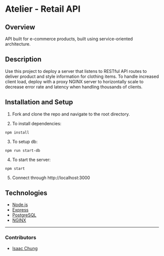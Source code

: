 # Atelier - Retail API

## Overview
API built for e-commerce products, built using service-oriented architecture.

## Description
Use this project to deploy a server that listens to RESTful API routes to deliver product and style information for clothing items. To handle increased client load, deploy with a proxy NGINX server to horizontally scale to decrease error rate and latency when handling thousands of clients. 

## Installation and Setup
1. Fork and clone the repo and navigate to the root directory.

2. To install dependencies:
```
npm install
```

3. To setup db:
```
npm run start-db
```

4. To start the server:
```
npm start
```
5. Connect through http://localhost:3000 

## Technologies
- [Node.js](nodejs.org)
- [Express](http://expressjs.com/)
- [PostgreSQL](https://www.postgresql.org/)
- [NGINX](https://www.nginx.com/)

---

### Contributors
- [Isaac Chung](https://github.com/imizik)
